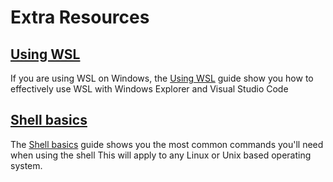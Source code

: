 # Extra Resources

## [Using WSL]

If you are using WSL on Windows, the [Using WSL] guide show you how to effectively use WSL with Windows Explorer and Visual Studio Code

## [Shell basics]

The [Shell basics] guide shows you the most common commands you'll need
when using the shell
This will apply to any Linux or Unix based operating system.

<!--
## [Visual Studio Code Basics]

The [Visual Studio Code Basics] is a guide to how to do the most common tasks
in VSCode.
-->

[using wsl]: ../windows/using-wsl.md
[guide]: ../windows/using-wsl.md
[shell basics]: shell-basics.md
[visual studio code basics]: vscode-basics.md
